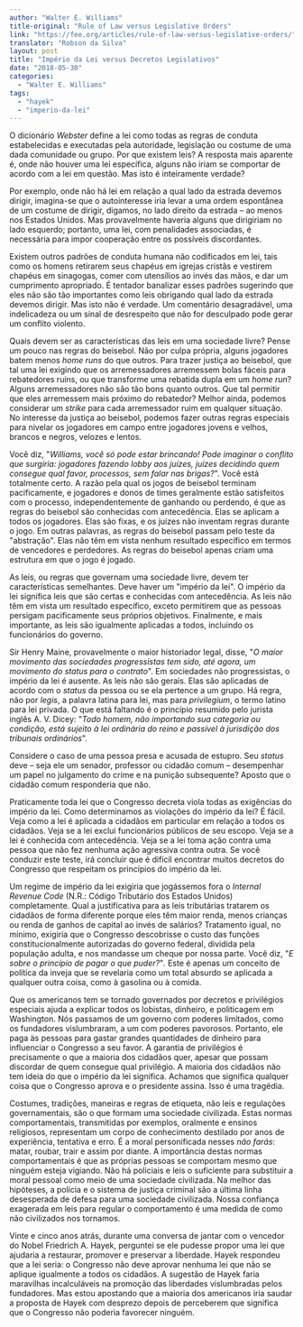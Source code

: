 ```yaml
---
author: "Walter E. Williams"
title-original: "Rule of Law versus Legislative Orders"
link: "https://fee.org/articles/rule-of-law-versus-legislative-orders/"
translator: "Robson da Silva"
layout: post
title: "Império da Lei versus Decretos Legislativos"
date: "2018-05-30"
categories:   
  - "Walter E. Williams"
tags: 
  - "hayek"
  - "imperio-da-lei"
---
```


O dicionário _Webster_ define a lei como todas as regras de conduta estabelecidas e executadas pela autoridade, legislação ou costume de uma dada comunidade ou grupo. Por que existem leis? A resposta mais aparente é, onde não houver uma lei específica, alguns não iriam se comportar de acordo com a lei em questão. Mas isto é inteiramente verdade?

Por exemplo, onde não há lei em relação a qual lado da estrada devemos dirigir, imagina-se que o autointeresse iria levar a uma ordem espontânea de um costume de dirigir, digamos, no lado direito da estrada – ao menos nos Estados Unidos. Mas provavelmente haveria alguns que dirigiriam no lado esquerdo; portanto, uma lei, com penalidades associadas, é necessária para impor cooperação entre os possíveis discordantes.

Existem outros padrões de conduta humana não codificados em lei, tais como os homens retirarem seus chapéus em igrejas cristãs e vestirem chapéus em sinagogas, comer com utensílios ao invés das mãos, e dar um cumprimento apropriado. É tentador banalizar esses padrões sugerindo que eles não são tão importantes como leis obrigando qual lado da estrada devemos dirigir. Mas isto não é verdade. Um comentário desagradável, uma indelicadeza ou um sinal de desrespeito que não for desculpado pode gerar um conflito violento.

Quais devem ser as características das leis em uma sociedade livre? Pense um pouco nas regras do beisebol. Não por culpa própria, alguns jogadores batem menos _home runs_ do que outros. Para trazer justiça ao beisebol, que tal uma lei exigindo que os arremessadores arremessem bolas fáceis para rebatedores ruins, ou que transforme uma rebatida dupla em um _home run_? Alguns arremessadores não são tão bons quanto outros. Que tal permitir que eles arremessem mais próximo do rebatedor? Melhor ainda, podemos considerar um _strike_ para cada arremessador ruim em qualquer situação. No interesse da justiça ao beisebol, podemos fazer outras regras especiais para nivelar os jogadores em campo entre jogadores jovens e velhos, brancos e negros, velozes e lentos.

Você diz, "_Williams, você só pode estar brincando! Pode imaginar o conflito que surgiria: jogadores fazendo lobby aos juízes, juízes decidindo quem consegue qual favor, processos, sem falar nas brigas?_". Você está totalmente certo. A razão pela qual os jogos de beisebol terminam pacificamente, e jogadores e donos de times geralmente estão satisfeitos com o processo, independentemente de ganhando ou perdendo, é que as regras do beisebol são conhecidas com antecedência. Elas se aplicam a todos os jogadores. Elas são fixas, e os juízes não inventam regras durante o jogo. Em outras palavras, as regras do beisebol passam pelo teste da "abstração". Elas não têm em vista nenhum resultado específico em termos de vencedores e perdedores. As regras do beisebol apenas criam uma estrutura em que o jogo é jogado.

As leis, ou regras que governam uma sociedade livre, devem ter características semelhantes. Deve haver um "império da lei". O império da lei significa leis que são certas e conhecidas com antecedência. As leis não têm em vista um resultado específico, exceto permitirem que as pessoas persigam pacificamente seus próprios objetivos. Finalmente, e mais importante, as leis são igualmente aplicadas a todos, incluindo os funcionários do governo.

Sir Henry Maine, provavelmente o maior historiador legal, disse, "_O maior movimento das sociedades progressistas tem sido, até agora, um movimento do status para o contrato_". Em sociedades não progressistas, o império da lei é ausente. As leis não são gerais. Elas são aplicadas de acordo com o _status_ da pessoa ou se ela pertence a um grupo. Há regra, não por _legis_, a palavra latina para lei, mas para _privilegium_, o termo latino para lei privada. O que está faltando é o princípio resumido pelo jurista inglês A. V. Dicey: "_Todo homem, não importando sua categoria ou condição, está sujeito à lei ordinária do reino e passível à jurisdição dos tribunais ordinários_".

Considere o caso de uma pessoa presa e acusada de estupro. Seu _status_ deve – seja ele um senador, professor ou cidadão comum – desempenhar um papel no julgamento do crime e na punição subsequente? Aposto que o cidadão comum responderia que não.

Praticamente toda lei que o Congresso decreta viola todas as exigências do império da lei. Como determinamos as violações do império da lei? É fácil. Veja como a lei é aplicada a cidadãos em particular em relação a todos os cidadãos. Veja se a lei exclui funcionários públicos de seu escopo. Veja se a lei é conhecida com antecedência. Veja se a lei toma ação contra uma pessoa que não fez nenhuma ação agressiva contra outra. Se você conduzir este teste, irá concluir que é difícil encontrar muitos decretos do Congresso que respeitam os princípios do império da lei.

Um regime de império da lei exigiria que jogássemos fora o _Internal Revenue Code_ (N.R.: Código Tributário dos Estados Unidos)  completamente. Qual a justificativa para as leis tributárias tratarem os cidadãos de forma diferente porque eles têm maior renda, menos crianças ou renda de ganhos de capital ao invés de salários? Tratamento igual, no mínimo, exigiria que o Congresso descobrisse o custo das funções constitucionalmente autorizadas do governo federal, dividida pela população adulta, e nos mandasse um cheque por nossa parte. Você diz, "_E sobre o princípio de pagar o que puder?_"_._ Este é apenas um conceito de política da inveja que se revelaria como um total absurdo se aplicada a qualquer outra coisa, como à gasolina ou à comida.

Que os americanos tem se tornado governados por decretos e privilégios especiais ajuda a explicar todos os lobistas, dinheiro, e politicagem em Washington. Nós passamos de um governo com poderes limitados, como os fundadores vislumbraram, a um com poderes pavorosos. Portanto, ele paga às pessoas para gastar grandes quantidades de dinheiro para influenciar o Congresso a seu favor. A garantia de privilégios é precisamente o que a maioria dos cidadãos quer, apesar que possam discordar de quem consegue qual privilégio. A maioria dos cidadãos não tem ideia do que o império da lei significa. Achamos que significa qualquer coisa que o Congresso aprova e o presidente assina. Isso é uma tragédia.

Costumes, tradições, maneiras e regras de etiqueta, não leis e regulações governamentais, são o que formam uma sociedade civilizada. Estas normas comportamentais, transmitidas por exemplos, oralmente e ensinos religiosos, representam um corpo de conhecimento destilado por anos de experiência, tentativa e erro. É a moral personificada nesses _não farás_: matar, roubar, trair e assim por diante. A importância destas normas comportamentais é que as próprias pessoas se comportam mesmo que ninguém esteja vigiando. Não há policiais e leis o suficiente para substituir a moral pessoal como meio de uma sociedade civilizada. Na melhor das hipóteses, a polícia e o sistema de justiça criminal são a última linha desesperada de defesa para uma sociedade civilizada. Nossa confiança exagerada em leis para regular o comportamento é uma medida de como não civilizados nos tornamos.

Vinte e cinco anos atrás, durante uma conversa de jantar com o vencedor do Nobel Friedrich A. Hayek, perguntei se ele pudesse propor uma lei que ajudaria a restaurar, promover e preservar a liberdade. Hayek respondeu que a lei seria: o Congresso não deve aprovar nenhuma lei que não se aplique igualmente a todos os cidadãos. A sugestão de Hayek faria maravilhas incalculáveis na promoção das liberdades vislumbradas pelos fundadores. Mas estou apostando que a maioria dos americanos iria saudar a proposta de Hayek com desprezo depois de perceberem que significa que o Congresso não poderia favorecer ninguém.
